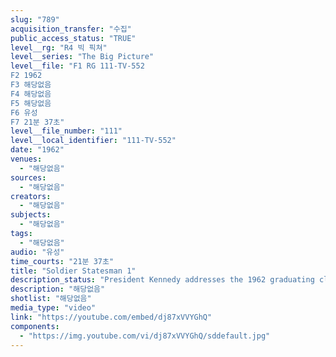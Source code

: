```yaml
---
slug: "789"
acquisition_transfer: "수집"
public_access_status: "TRUE"
level__rg: "R4 빅 픽쳐"
level__series: "The Big Picture"
level__file: "F1 RG 111-TV-552
F2 1962
F3 해당없음
F4 해당없음
F5 해당없음
F6 유성
F7 21분 37초"
level__file_number: "111"
level__local_identifier: "111-TV-552"
date: "1962"
venues: 
  - "해당없음"
sources: 
  - "해당없음"
creators: 
  - "해당없음"
subjects: 
  - "해당없음"
tags: 
  - "해당없음"
audio: "유성"
time_courts: "21분 37초"
title: "Soldier Statesman 1"
description_status: "President Kennedy addresses the 1962 graduating class at West Point and emphasizes the dual role they must perform as officers and statesmen representing America abroad."
description: "해당없음"
shotlist: "해당없음"
media_type: "video"
link: "https://youtube.com/embed/dj87xVVYGhQ"
components: 
  - "https://img.youtube.com/vi/dj87xVVYGhQ/sddefault.jpg"
---
```

